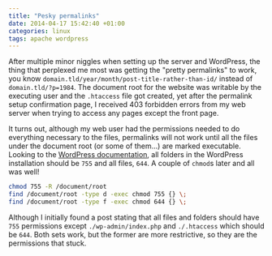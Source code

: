 ```yaml
---
title: "Pesky permalinks"
date: 2014-04-17 15:42:40 +01:00
categories: linux
tags: apache wordpress
---
```

After multiple minor niggles when setting up the server and WordPress, the
thing that perplexed me most was getting the "pretty permalinks" to work, you
know `domain.tld/year/month/post-title-rather-than-id/` instead of
`domain.tld/?p=1984`. The document root for the website was writable by the
executing user and the `.htaccess` file got created, yet after the permalink
setup confirmation page, I received 403 forbidden errors from my web server
when trying to access any pages except the front page.

It turns out, although my web user had the permissions needed to do everything
necessary to the files, permalinks will not work until all the files under the
document root (or some of them...) are marked executable. Looking to the
[WordPress documentation][], all folders in the WordPress installation should
be `755` and all files, `644`. A couple of `chmod`s later and all was well!

```bash
chmod 755 -R /document/root
find /document/root -type d -exec chmod 755 {} \;
find /document/root -type f -exec chmod 644 {} \;
```

Although I initially found a post stating that all files and folders should
have `755` permissions except `./wp-admin/index.php` and `./.htaccess` which
should be `644`. Both sets work, but the former are more restrictive, so they
are the permissions that stuck.

[wordpress documentation]: http://codex.wordpress.org/Hardening_WordPress#File_Permissions
